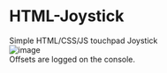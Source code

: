 # HTML-Joystick
Simple HTML/CSS/JS touchpad Joystick  
![image](https://github.com/user-attachments/assets/6033fcb3-2014-4672-bcf3-cc6718786e47)  
Offsets are logged on the console.
